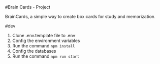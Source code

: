 #Brain Cards - Project

BrainCards, a simple way to create box cards for study and memorization.

#dev

1. Clone .env.template file to .env
2. Config the environment variables
3. Run the command `npm install`
4. Config the databases
5. Run the command `npm run start`
